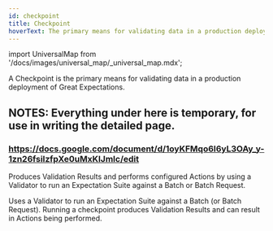 ```yaml
---
id: checkpoint
title: Checkpoint
hoverText: The primary means for validating data in a production deployment of Great Expectations.
---
```

import UniversalMap from '/docs/images/universal_map/_universal_map.mdx';

<UniversalMap setup='active' connect='active' create='active' validate='active'/>

A Checkpoint is the primary means for validating data in a production deployment of Great Expectations.


## NOTES: Everything under here is temporary, for use in writing the detailed page.

### https://docs.google.com/document/d/1oyKFMqo6I6yL3OAy_y-1zn26fsiIzfpXe0uMxKIJmlc/edit

Produces Validation Results and performs configured Actions by using a Validator to run an Expectation Suite against a Batch or Batch Request.

Uses a Validator to run an Expectation Suite against a Batch (or Batch Request). Running a checkpoint produces Validation Results and can result in Actions being performed.

